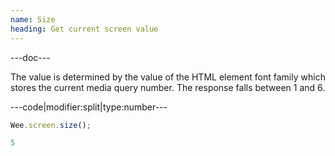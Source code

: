 ```yaml
---
name: Size
heading: Get current screen value
---
```


---doc---

The value is determined by the value of the HTML element font family which stores the current media query number. The response falls between 1 and 6.

---code|modifier:split|type:number---

```javascript
Wee.screen.size();
```

```javascript
5
```